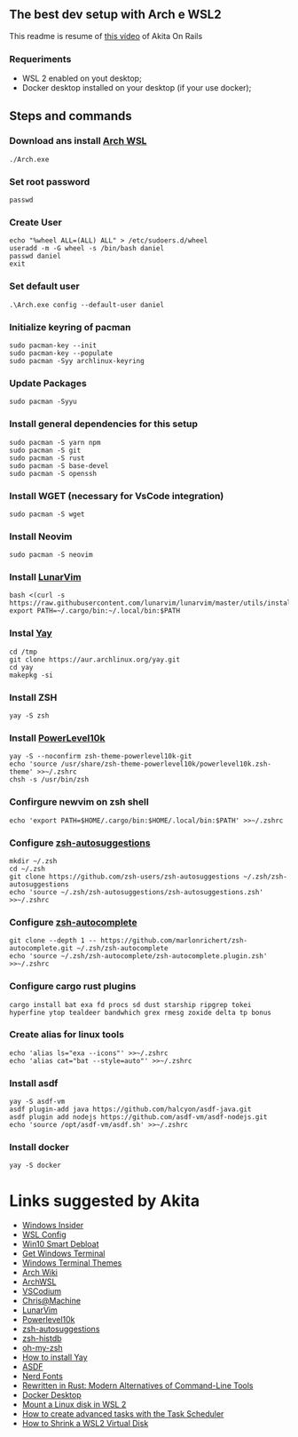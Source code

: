 
## The best dev setup with Arch e WSL2

This readme is resume of [this vídeo](https://www.youtube.com/watch?v=sjrW74Hx5Po) of Akita On Rails

### Requeriments

* WSL 2 enabled on yout desktop;
* Docker desktop installed on your desktop (if your use docker);

## Steps and commands

### Download ans install [Arch WSL](https://github.com/yuk7/ArchWSL)

    ./Arch.exe

### Set root password

    passwd

### Create User

    echo "%wheel ALL=(ALL) ALL" > /etc/sudoers.d/wheel
    useradd -m -G wheel -s /bin/bash daniel
    passwd daniel
    exit

### Set default user

    .\Arch.exe config --default-user daniel

### Initialize keyring of pacman

    sudo pacman-key --init
    sudo pacman-key --populate
    sudo pacman -Syy archlinux-keyring

### Update Packages

    sudo pacman -Syyu

### Install general dependencies for this setup

    sudo pacman -S yarn npm
    sudo pacman -S git
    sudo pacman -S rust
    sudo pacman -S base-devel
    sudo pacman -S openssh

### Install WGET (necessary for VsCode integration)

    sudo pacman -S wget

### Install Neovim

    sudo pacman -S neovim

### Install [LunarVim](https://github.com/LunarVim/LunarVim)

    bash <(curl -s https://raw.githubusercontent.com/lunarvim/lunarvim/master/utils/installer/install.sh)
    export PATH=~/.cargo/bin:~/.local/bin:$PATH


### Instal [Yay]()

    cd /tmp
    git clone https://aur.archlinux.org/yay.git
    cd yay
    makepkg -si

### Install ZSH

    yay -S zsh

### Install [PowerLevel10k](https://github.com/romkatv/powerlevel10k#installation)

    yay -S --noconfirm zsh-theme-powerlevel10k-git
    echo 'source /usr/share/zsh-theme-powerlevel10k/powerlevel10k.zsh-theme' >>~/.zshrc
    chsh -s /usr/bin/zsh

### Confirgure newvim on zsh shell

    echo 'export PATH=$HOME/.cargo/bin:$HOME/.local/bin:$PATH' >>~/.zshrc

### Configure [zsh-autosuggestions](https://github.com/zsh-users/zsh-autosuggestions)

    mkdir ~/.zsh
    cd ~/.zsh
    git clone https://github.com/zsh-users/zsh-autosuggestions ~/.zsh/zsh-autosuggestions
    echo 'source ~/.zsh/zsh-autosuggestions/zsh-autosuggestions.zsh' >>~/.zshrc

### Configure [zsh-autocomplete](https://github.com/zsh-users/zsh-autocomplete)

    git clone --depth 1 -- https://github.com/marlonrichert/zsh-autocomplete.git ~/.zsh/zsh-autocomplete
    echo 'source ~/.zsh/zsh-autocomplete/zsh-autocomplete.plugin.zsh' >>~/.zshrc

### Configure cargo rust plugins

    cargo install bat exa fd procs sd dust starship ripgrep tokei hyperfine ytop tealdeer bandwhich grex rmesg zoxide delta tp bonus

### Create alias for linux tools

    echo 'alias ls="exa --icons"' >>~/.zshrc
    echo 'alias cat="bat --style=auto"' >>~/.zshrc

### Install asdf

    yay -S asdf-vm
    asdf plugin-add java https://github.com/halcyon/asdf-java.git 
    asdf plugin add nodejs https://github.com/asdf-vm/asdf-nodejs.git
    echo 'source /opt/asdf-vm/asdf.sh' >>~/.zshrc

### Install docker 

    yay -S docker

# Links suggested by Akita

* [Windows Insider](https://www.youtube.com/redirect?event=video_description&redir_token=QUFFLUhqbWxYTlZ5OVpnS2ZJR21Rc09JOEFiUFRYcmZ3d3xBQ3Jtc0tsOV9oZ0NhMl93VHkwdjI1eDRkNngwTFdqbEJPU1NxZ1NFM2FGVnVEVlNmTHBXTGwxSjl2aEs5NWVBT3RxWHVRRUdtUmZuOEhoaW1JSnZDWUJkWkJQelAxMkxneFpJSjhIaXRRVTZqRjhRUEI4TnpFSQ&q=https%3A%2F%2Finsider.windows.com%2Fen-us%2Fabout-windows-insider-program)
* [WSL Config](https://www.youtube.com/redirect?event=video_description&redir_token=QUFFLUhqbE51S2M4NXhpNmFBSlNwM190MlNsTWJVZXdNUXxBQ3Jtc0ttWWNfOWJBTS1SUGdMVFVNX0hMY1phZTlWS0UzanJXQ1Z4TExkMEROMHMxZHdKVHo5RmNUeUxKeWNtb2NhaTZSVHNqTFpIOTZEQUIzcVNYUDFYazRON0h6U01tRkEtWm5IallSOWFJMUZWWEFvZU9hOA&q=https%3A%2F%2Fgithub.com%2FMicrosoftDocs%2FWSL%2Fblob%2Fmain%2FWSL%2Fwsl-config.md)
* [Win10 Smart Debloat](https://www.youtube.com/redirect?event=video_description&redir_token=QUFFLUhqazJGbTRyOFBaMzVIRldoSFRvWkdVeVZfMGNkZ3xBQ3Jtc0tsVFdGZ05xcTRyaV9PMmc4WEM2LWhHajlsSUwxbmtHdWt2ZWZQV0RKY0QtenpqaTN5X3Q1RXZkVWtMUnpSSnRkazhLbjRzeVFnQVRrY0Z6S1Z6ZjRDY0hadm92WlBnTTh6cFZPeGRhMXdCdmpQTTVTdw&q=https%3A%2F%2Fgithub.com%2FLeDragoX%2FWin10SmartDebloat)
* [Get Windows Terminal](https://www.youtube.com/redirect?event=video_description&redir_token=QUFFLUhqa1N6Zkx2TFItU2k2Y0hxSHVfUzAwMlhlQTg5UXxBQ3Jtc0tsVXd6MlkyNl9uNDFWTTVvNFozRVN5QXZRNkRRSmwwNGY4SVFONGV2WGpUM3ZoRjJ0YXRtdlV6Q0ZOZi14bWluRlQtUkZqRTIyTnNZblhHT21pcEp5eno2djNUbWVwWXlhVDBydGFMRzV5QlNUanlUdw&q=https%3A%2F%2Fwww.microsoft.com%2Fen-us%2Fp%2Fwindows-terminal%2F9n0dx20hk701)
* [Windows Terminal Themes](https://www.youtube.com/redirect?event=video_description&redir_token=QUFFLUhqbGNIYWxsUUlrOW80UmhkYkdRV29TQzNwQXdiZ3xBQ3Jtc0trNDJ5OUFPZU9KZTFjREtnTVNBcWhyRlpIMGlOVUsyQU51MWNSVS02ZThsUmtyZzZzVjJodV9LWkdZWUlIWlJ4MnF5R0lSY2ZwTFJIVHZscEJSOVB6djJiRkNpeGlrREgtWm95MnNKR25rTGhwMEFzNA&q=https%3A%2F%2Fwindowsterminalthemes.dev%2F)
* [Arch Wiki](https://www.youtube.com/redirect?event=video_description&redir_token=QUFFLUhqbjRhOC1kZ3I0ZEJFcDVwMldtVC1zcDQyNnlkQXxBQ3Jtc0tuUEowSk9ObzlTY3lnYUVvdTNuRm9KRWQyQkZ3ZWhFc3NTcUNnSC1ZTENCeXhWRTRWbkJCbE1KdjVIVVM3X1VkUTc3YnphWVVHUEk4TmNhZ0dLTWVPQXg1dzMyeDFiWi1fUkQ1R0p4WWZUU3FPUnU2SQ&q=https%3A%2F%2Fwiki.archlinux.org%2F)
* [ArchWSL](https://www.youtube.com/redirect?event=video_description&redir_token=QUFFLUhqblFiLUdMR2I1UUFhaFdsSWdINEx3UnBWNko3d3xBQ3Jtc0ttMERwcUdtM3ZXZm1mVkI3US1UdnQ5cWgzNndLdF9JR3dRV1JWY1BGamlTVDFONUM5SHFaSHdrbUxOVlVmczdjb3RKWHBWdEtyX0I2cURWVGNwendOVVJhX0xUalhhU0RKSlNfYlNxamRRQmllVkx6WQ&q=https%3A%2F%2Fgithub.com%2Fyuk7%2FArchWSL)
* [VSCodium](https://www.youtube.com/redirect?event=video_description&redir_token=QUFFLUhqbHV3VU5nNEZ0cUxCZ3pJZHdOczJsYzhrZE4tQXxBQ3Jtc0tsYk9OdVlIZWhjd25KbFdId2FYUU1CaXhNOEhPOUJMa2FyZGd5TjdsS3hoblRueWRYdTFlYVpSVTdlNWRZX09tTUdqdlNuWkNhcnpiZWIyd3paUEtrZEoyTnNBY05lMkJNQlk4V3VEVlVKY1R5VUowVQ&q=https%3A%2F%2Fvscodium.com%2F)
* [Chris@Machine](https://www.youtube.com/redirect?event=video_description&redir_token=QUFFLUhqbnA5Z1hBYzJIdHJRWC1jOE9hOHdLY3JqSS1wZ3xBQ3Jtc0trS3hJUE1FaUZwTk5ZS3pSaXd4TFBlcUpUTXkwOWxWTlNrS3NmcFBONTY0SU9CWjZjbWFZX3pCUDhlc1FmZk1hQ0xfaUlzSlFyQ1BVQ2pDRXpMaDRiYlc1RVVCdkg1VDFCdTBVWVR3MjBfUkJRdnVjOA&q=https%3A%2F%2Fwww.chrisatmachine.com%2F)
* [LunarVim](https://www.youtube.com/redirect?event=video_description&redir_token=QUFFLUhqbXJ0S3VHa21oRTF6bzg1cjg4aU9VOHZ5TjFWZ3xBQ3Jtc0tuZjZqRElxUmhISHdBMjNQZ0lLTWJSeW5PNTlrcFZPdUtiMmFKUVNOT3RYb1dwbThNbXcyU2ZTWHRDVGVfd25IMmthQng0VWJtQy1qOGo3aXV0NG9PQlUyNXpCOEh3YktuUFNwS1B0cWJtNkYwWUdQZw&q=https%3A%2F%2Fwww.lunarvim.org%2F%23opinionated)
* [Powerlevel10k](https://www.youtube.com/redirect?event=video_description&redir_token=QUFFLUhqbVhhWXFDR2hPeDc3eEVVSldxN1dnYVp4RHRBQXxBQ3Jtc0tuUVpTMDg4cFlxOFh6aUlZaFNGVXhsY0w4OTEwYVBNSDNEcEpnWVdqT0VkN1RiX0txb29hNHFKS1B4UGs4Y1lMc09ZVjVnQTg3azg2M1VnRTZJYU5hdTlVdnE2TDNpTlo0WlNvanYtVmt3NU40cHFLMA&q=https%3A%2F%2Fgithub.com%2Fromkatv%2Fpowerlevel10k)
* [zsh-autosuggestions](https://www.youtube.com/redirect?event=video_description&redir_token=QUFFLUhqbFExRG1kaWQ5YW5ROHdUZVVyWU5MS3pSSlVzZ3xBQ3Jtc0trOVVBNEgzTkxFcXJiZEdxLTVpeTRHTzUwellsTWhGdHZEQk5uSDVKNTJsV1ludDdPOHlweVZQbnNQblhVeHBWME9YdmNUMEJ4VWU5MldFeW11UndCR2JSaGQxdGlXTFNhLWhGUFBaNl9Qbm5BdjY2Zw&q=https%3A%2F%2Fgithub.com%2Fzsh-users%2Fzsh-autosuggestions)
* [zsh-histdb](https://www.youtube.com/redirect?event=video_description&redir_token=QUFFLUhqbXM4Yzhlc09IWDhsamNVd0pRUVQzMmJURm9SUXxBQ3Jtc0tueFlNZlJvSnVaWmwzNWlXTWNhdi1tSHI0T2FfeHhMWjRlN25haXhuMUxrMWFRVHMwdXlKbkFGdUJKalRac20ydDZiRC1QcTJEcU1nSEhLdUUxcnRBXzhvaW9nWDkzRkJ2bzlQbndXZkxFMkpwUVhoQQ&q=https%3A%2F%2Fgithub.com%2Flarkery%2Fzsh-histdb)
* [oh-my-zsh](https://www.youtube.com/redirect?event=video_description&redir_token=QUFFLUhqbXAxTjIwa29WQXpiZXJZVW9fLWFCSlZnNDhOZ3xBQ3Jtc0tsSkFYOGhuSU52M3RaWU8yd1MyQXIxbm9QUm52YjNiZkM0dnhpd3A2RV9TR3Jmb1g1Q0Z6RVhLcVdWSlE3LUUyWnY2X1ZIa2Z1MUYya1FWcWFWOWtBeHdtZUl2SVRBMkZNeHQ4YVRSbE1qWS1kRnA3cw&q=https%3A%2F%2Fohmyz.sh%2F)
* [How to install Yay](https://www.youtube.com/redirect?event=video_description&redir_token=QUFFLUhqbi04WGRVT243NHVjZXItVUZxVDFNRUk3THJzUXxBQ3Jtc0tsV3BMY3haLThCdWt3YlF6LWN0OUt1S2dYRWpqTTl5WENPd29yQ2F6SjJKbC1fQm1HVlU5OWVRZUNQTEdRNDNfRGt0d2l6TnBfS2R5Z2FaX1h5Tm16VUtDTVV0YjNsc25CRXBxY3ptUDRaZ3I1TEUzNA&q=https%3A%2F%2Fwww.tecmint.com%2Finstall-yay-aur-helper-in-arch-linux-and-manjaro%2F)
* [ASDF](https://www.youtube.com/redirect?event=video_description&redir_token=QUFFLUhqbGFvaFNibUdobkRzb0tlX0RqZndRRWh1S0gzUXxBQ3Jtc0trN01QZFB6T2lLd0EtOVduVkwxWWhDMGk2cmEzZk0yNnlRQmJYTFZQelVSRTllbFdjUDV6Mzl3UFk3T3lVS2hGSUZVdTlPUHdGXy14ZmpsSjUxSHZheWxxci1oV3dlVkplU0Rla3VjVm1OT0I0VUJxOA&q=https%3A%2F%2Fasdf-vm.com%2Fguide%2Fgetting-started.html%23_1-install-dependencies)
* [Nerd Fonts](https://www.youtube.com/redirect?event=video_description&redir_token=QUFFLUhqa0t5S1d3YVkySVhxSlE2d3VVTzFMOFUwZ1Bwd3xBQ3Jtc0tuOHRaSEgtRHhBaHYtSU5nbnQ4UmljTXZoOUt6ZjdFQXh4OVluUlBZSEN2Q21QY3hacUdZRy1Zb3lTdkJFZXV0WDNyUG1mdmJBOWtzRmVXVzhBR1dYeXhoT1pPVEMxZ0x1Y1B1eE1SR0lFVHFrbHIwaw&q=https%3A%2F%2Fgithub.com%2Fryanoasis%2Fnerd-fonts)
* [Rewritten in Rust: Modern Alternatives of Command-Line Tools](https://www.youtube.com/redirect?event=video_description&redir_token=QUFFLUhqbndoaE1KdUxncFZ4YjZIcVl4dlJJNnByUFMyZ3xBQ3Jtc0trbmIwcGgtMDhJamJ3LXR5QTlyLW5SZ2YzNkpuZlJrT3pyYzY4Zl9VSDRtOWRIeXozczdxbk5NYnhISjcxaWFmREVweTd0RDUweXE5RURZdEs4ekpIUjQwT3hYNU5XQTBKY0l2bkpTWEp1eEpSWmYtSQ&q=https%3A%2F%2Fzaiste.net%2Fposts%2Fshell-commands-rust%2F)
* [Docker Desktop](https://www.youtube.com/redirect?event=video_description&redir_token=QUFFLUhqbGd5WkFtV1pqMVNZby12TVdFRmhGSjRRVUYzd3xBQ3Jtc0treVJKc2dackdCMkJqTF92U1ZDRWpYTzNjb21RSzNJZFNPNGhYM1JlQmZnQ3Vyc2NRS0VaamM3SHlzZ3BLeWVIa1MzVDk4VlFVRkFpaEt5TmxzWmZfTUR4akZBOS13anhZbFJ3cGVvUnM4THhvY19nQQ&q=https%3A%2F%2Fdocs.docker.com%2Fdesktop%2Fwindows%2Fwsl%2F)
* [Mount a Linux disk in WSL 2](https://www.youtube.com/redirect?event=video_description&redir_token=QUFFLUhqbWdBdk1QR05TZC14Zi1OUUh1MlNySmdKS1RmQXxBQ3Jtc0trR1VZSDdIejVhWURWa1BYa3BfWHJEb0xRcmFfYTZDX3pzeXRqZDRHOUxuVXE4MlpVRGQtbl90NkxVcmEzOVVqTHotVC16TF9kUmNuMlptOGNvalgwUnRKSWFHVm9iQU9KNVJwNm91NXJmM2FnejZQcw&q=https%3A%2F%2Fdocs.microsoft.com%2Fen-us%2Fwindows%2Fwsl%2Fwsl2-mount-disk)
* [How to create advanced tasks with the Task Scheduler](https://www.youtube.com/redirect?event=video_description&redir_token=QUFFLUhqbVVJTHhkd3JGbUpiNG52aFdKSllxak5QaHZvUXxBQ3Jtc0ttMFg3Y2VpdkFoUURUYTB3c0swaUt1cEZoNUZMQnhWSVVKLURKMFp6cnRDYVgyYlp1eFdFeWIweENFeFkxanBraTJMM2FKRnFQY3I5bW91dG9FRzRjQ09qRWQ0Zzh0OHlZdEdRbnY4WjZsS1htMXp1bw&q=https%3A%2F%2Fwww.digitalcitizen.life%2Fadvanced-users-task-creation-task-scheduler%2F)
* [How to Shrink a WSL2 Virtual Disk](https://www.youtube.com/redirect?event=video_description&redir_token=QUFFLUhqa1p6SmlZMk85UER3dnVCb2NqOElrbFZkOUd0d3xBQ3Jtc0trb3otUE5fZjUwdktUcGIyZnZ3WnQ3NGoyN1U0X21oZ3VxOE5KU183cEtib0pKV0VNdUllWkpndGVMR1VVaHdBTGItY1VvVVZBdXV0bEstcnk0N24wc19lV3RSa0hVdTU0NGswT2Q4eGxJUmxHX3RWYw&q=https%3A%2F%2Fstephenreescarter.net%2Fhow-to-shrink-a-wsl2-virtual-disk%2F)
